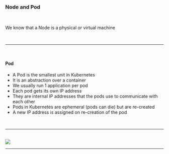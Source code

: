 ### Node and Pod

<br>

We know that a Node is a physical or virtual machine

<br>
<hr>
<br>

#### Pod

- A Pod is the smallest unit in Kubernetes
- It is an abstraction over a container
- We usually run 1 application per pod
- Each pod gets its own IP address
- They are internal IP addresses that the pods use to communicate with each other
- Pods in Kubernetes are ephemeral (pods can die) but are re-created
- A new IP address is assigned on re-creation of the pod

<br>
<hr>
<br>

<img src="https://matthewpalmer.net/kubernetes-app-developer/articles/networking-overview.png">

<br>
<hr>
<br>
